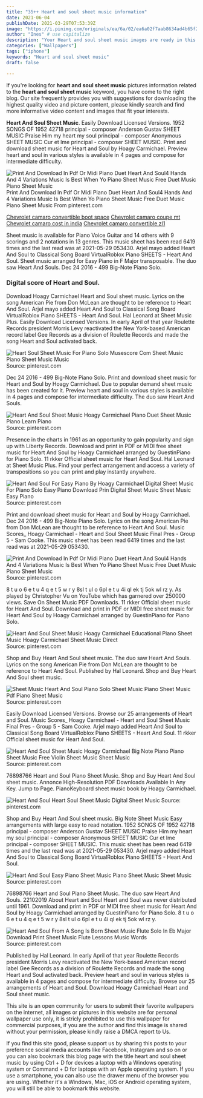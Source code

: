 ```yaml
---
title: "35++ Heart and soul sheet music information"
date: 2021-06-04
publishDate: 2021-03-29T07:53:39Z
image: "https://i.pinimg.com/originals/ea/6a/02/ea6a02f7aab8634ad4b65f26a17da202.gif"
author: "Ines" # use capitalize
description: "Your Heart and soul sheet music images are ready in this website. Heart and soul sheet music are a topic that is being searched for and liked by netizens now. You can Find and Download the Heart and soul sheet music files here. Find and Download all free vectors."
categories: ["Wallpapers"]
tags: ["iphone"]
keywords: "Heart and soul sheet music"
draft: false

---
```


If you're looking for **heart and soul sheet music** pictures information related to the **heart and soul sheet music** keyword, you have come to the right  blog.  Our site frequently  provides you with  suggestions  for downloading  the highest  quality video and picture  content, please kindly search and find more informative video content and images  that fit your interests.

**Heart And Soul Sheet Music**. Easily Download Licensed Versions. 1952 SONGS OF 1952 42718 principal - composer Anderson Gustav SHEET MUSIC Praise Him my heart my soul principal - composer Anonymous SHEET MUSIC Cur et lme principal - composer SHEET MUSIC. Print and download sheet music for Heart and Soul by Hoagy Carmichael. Preview heart and soul in various styles is available in 4 pages and compose for intermediate difficulty.

![Print And Download In Pdf Or Midi Piano Duet Heart And Soul4 Hands And 4 Variations Music Is Best When Yo Piano Sheet Music Free Duet Music Piano Sheet Music](https://i.pinimg.com/originals/99/a3/26/99a326b05236b27a884c7d70bf714eb4.png "Print And Download In Pdf Or Midi Piano Duet Heart And Soul4 Hands And 4 Variations Music Is Best When Yo Piano Sheet Music Free Duet Music Piano Sheet Music")
Print And Download In Pdf Or Midi Piano Duet Heart And Soul4 Hands And 4 Variations Music Is Best When Yo Piano Sheet Music Free Duet Music Piano Sheet Music From pinterest.com

[Chevrolet camaro convertible boot space](/chevrolet-camaro-convertible-boot-space/)
[Chevrolet camaro coupe mt](/chevrolet-camaro-coupe-mt/)
[Chevrolet camaro cost in india](/chevrolet-camaro-cost-in-india/)
[Chevrolet camaro convertible zl1](/chevrolet-camaro-convertible-zl1/)

Sheet music is available for Piano Voice Guitar and 14 others with 9 scorings and 2 notations in 13 genres. This music sheet has been read 6419 times and the last read was at 2021-05-29 053430. Arjel mayo added Heart And Soul to Classical Song Board VirtualRoblox Piano SHEETS - Heart And Soul. Sheet music arranged for Easy Piano in F Major transposable. The duo saw Heart And Souls. Dec 24 2016 - 499 Big-Note Piano Solo.

### Digital score of Heart and Soul.

Download Hoagy Carmichael Heart and Soul sheet music. Lyrics on the song American Pie from Don McLean are thought to be reference to Heart And Soul. Arjel mayo added Heart And Soul to Classical Song Board VirtualRoblox Piano SHEETS - Heart And Soul. Hal Leonard at Sheet Music Plus. Easily Download Licensed Versions. In early April of that year Roulette Records president Morris Levy reactivated the New York-based American record label Gee Records as a division of Roulette Records and made the song Heart and Soul activated back.


![Heart Soul Sheet Music For Piano Solo Musescore Com Sheet Music Piano Sheet Music Music](https://i.pinimg.com/originals/96/03/43/9603435bf08b9907e801108b2e4ea273.png "Heart Soul Sheet Music For Piano Solo Musescore Com Sheet Music Piano Sheet Music Music")
Source: pinterest.com

Dec 24 2016 - 499 Big-Note Piano Solo. Print and download sheet music for Heart and Soul by Hoagy Carmichael. Due to popular demand sheet music has been created for it. Preview heart and soul in various styles is available in 4 pages and compose for intermediate difficulty. The duo saw Heart And Souls.

![Heart And Soul Sheet Music Hoagy Carmichael Piano Duet Sheet Music Piano Learn Piano](https://i.pinimg.com/originals/3e/c2/79/3ec279cb86c38e18df480ff7bcc3fe5e.png "Heart And Soul Sheet Music Hoagy Carmichael Piano Duet Sheet Music Piano Learn Piano")
Source: pinterest.com

Presence in the charts in 1961 as an opportunity to gain popularity and sign up with Liberty Records. Download and print in PDF or MIDI free sheet music for Heart And Soul by Hoagy Carmichael arranged by GuestinPiano for Piano Solo. 11 rkker Official sheet music for Heart And Soul. Hal Leonard at Sheet Music Plus. Find your perfect arrangement and access a variety of transpositions so you can print and play instantly anywhere.

![Heart And Soul For Easy Piano By Hoagy Carmichael Digital Sheet Music For Piano Solo Easy Piano Download Prin Digital Sheet Music Sheet Music Easy Piano](https://i.pinimg.com/474x/c7/5c/f3/c75cf3ef7e61dbfb7133d410feda381c.jpg "Heart And Soul For Easy Piano By Hoagy Carmichael Digital Sheet Music For Piano Solo Easy Piano Download Prin Digital Sheet Music Sheet Music Easy Piano")
Source: pinterest.com

Print and download sheet music for Heart and Soul by Hoagy Carmichael. Dec 24 2016 - 499 Big-Note Piano Solo. Lyrics on the song American Pie from Don McLean are thought to be reference to Heart And Soul. Music Scores_ Hoagy Carmichael - Heart and Soul Sheet Music Final Pres - Group 5 - Sam Cooke. This music sheet has been read 6419 times and the last read was at 2021-05-29 053430.

![Print And Download In Pdf Or Midi Piano Duet Heart And Soul4 Hands And 4 Variations Music Is Best When Yo Piano Sheet Music Free Duet Music Piano Sheet Music](https://i.pinimg.com/originals/99/a3/26/99a326b05236b27a884c7d70bf714eb4.png "Print And Download In Pdf Or Midi Piano Duet Heart And Soul4 Hands And 4 Variations Music Is Best When Yo Piano Sheet Music Free Duet Music Piano Sheet Music")
Source: pinterest.com

8 t u o 6 e t u 4 q e t 5 w r y 8sl t ul o 6pl e t u 4i ql ek tj 5ok wl rz y. As played by Christopher Vu on YouTube which has garnered over 250000 views. Save On Sheet Music PDF Downloads. 11 rkker Official sheet music for Heart And Soul. Download and print in PDF or MIDI free sheet music for Heart And Soul by Hoagy Carmichael arranged by GuestinPiano for Piano Solo.

![Heart And Soul Sheet Music Hoagy Carmichael Educational Piano Sheet Music Hoagy Carmichael Sheet Music Direct](https://i.pinimg.com/originals/a4/4c/59/a44c59553db4a6f5643fa904a26ce089.png "Heart And Soul Sheet Music Hoagy Carmichael Educational Piano Sheet Music Hoagy Carmichael Sheet Music Direct")
Source: pinterest.com

Shop and Buy Heart And Soul sheet music. The duo saw Heart And Souls. Lyrics on the song American Pie from Don McLean are thought to be reference to Heart And Soul. Published by Hal Leonard. Shop and Buy Heart And Soul sheet music.

![Sheet Music Heart And Soul Piano Solo Sheet Music Piano Sheet Music Pdf Piano Sheet Music](https://i.pinimg.com/originals/bd/44/5b/bd445bf2d1f3b4e3818251378381518a.jpg "Sheet Music Heart And Soul Piano Solo Sheet Music Piano Sheet Music Pdf Piano Sheet Music")
Source: pinterest.com

Easily Download Licensed Versions. Browse our 25 arrangements of Heart and Soul. Music Scores_ Hoagy Carmichael - Heart and Soul Sheet Music Final Pres - Group 5 - Sam Cooke. Arjel mayo added Heart And Soul to Classical Song Board VirtualRoblox Piano SHEETS - Heart And Soul. 11 rkker Official sheet music for Heart And Soul.

![Heart And Soul Sheet Music Hoagy Carmichael Big Note Piano Piano Sheet Music Free Violin Sheet Music Sheet Music](https://i.pinimg.com/originals/03/6c/dc/036cdcd7966737512bff6e47209352c8.png "Heart And Soul Sheet Music Hoagy Carmichael Big Note Piano Piano Sheet Music Free Violin Sheet Music Sheet Music")
Source: pinterest.com

76898766 Heart and Soul Piano Sheet Music. Shop and Buy Heart And Soul sheet music. Annonce High-Resolution PDF Downloads Available In Any Key. Jump to Page. PianoKeyboard sheet music book by Hoagy Carmichael.

![Heart And Soul Heart Soul Sheet Music Digital Sheet Music](https://i.pinimg.com/originals/2a/47/2f/2a472f66fde14b3de3dd205bb9874d36.png "Heart And Soul Heart Soul Sheet Music Digital Sheet Music")
Source: pinterest.com

Shop and Buy Heart And Soul sheet music. Big Note Sheet Music Easy arrangements with large easy to read notation. 1952 SONGS OF 1952 42718 principal - composer Anderson Gustav SHEET MUSIC Praise Him my heart my soul principal - composer Anonymous SHEET MUSIC Cur et lme principal - composer SHEET MUSIC. This music sheet has been read 6419 times and the last read was at 2021-05-29 053430. Arjel mayo added Heart And Soul to Classical Song Board VirtualRoblox Piano SHEETS - Heart And Soul.

![Heart And Soul Easy Piano Sheet Music Piano Sheet Music Sheet Music](https://i.pinimg.com/originals/37/f5/af/37f5afa7d25a307f657a421f0e7892ae.png "Heart And Soul Easy Piano Sheet Music Piano Sheet Music Sheet Music")
Source: pinterest.com

76898766 Heart and Soul Piano Sheet Music. The duo saw Heart And Souls. 22102019 About Heart and Soul Heart and Soul was never distributed until 1961. Download and print in PDF or MIDI free sheet music for Heart And Soul by Hoagy Carmichael arranged by GuestinPiano for Piano Solo. 8 t u o 6 e t u 4 q e t 5 w r y 8sl t ul o 6pl e t u 4i ql ek tj 5ok wl rz y.

![Heart And Soul From A Song Is Born Sheet Music Flute Solo In Eb Major Download Print Sheet Music Flute Lessons Music Words](https://i.pinimg.com/originals/ea/6a/02/ea6a02f7aab8634ad4b65f26a17da202.gif "Heart And Soul From A Song Is Born Sheet Music Flute Solo In Eb Major Download Print Sheet Music Flute Lessons Music Words")
Source: pinterest.com

Published by Hal Leonard. In early April of that year Roulette Records president Morris Levy reactivated the New York-based American record label Gee Records as a division of Roulette Records and made the song Heart and Soul activated back. Preview heart and soul in various styles is available in 4 pages and compose for intermediate difficulty. Browse our 25 arrangements of Heart and Soul. Download Hoagy Carmichael Heart and Soul sheet music.

This site is an open community for users to submit their favorite wallpapers on the internet, all images or pictures in this website are for personal wallpaper use only, it is stricly prohibited to use this wallpaper for commercial purposes, if you are the author and find this image is shared without your permission, please kindly raise a DMCA report to Us.

If you find this site good, please support us by sharing this posts to your preference social media accounts like Facebook, Instagram and so on or you can also bookmark this blog page with the title heart and soul sheet music by using Ctrl + D for devices a laptop with a Windows operating system or Command + D for laptops with an Apple operating system. If you use a smartphone, you can also use the drawer menu of the browser you are using. Whether it's a Windows, Mac, iOS or Android operating system, you will still be able to bookmark this website.
